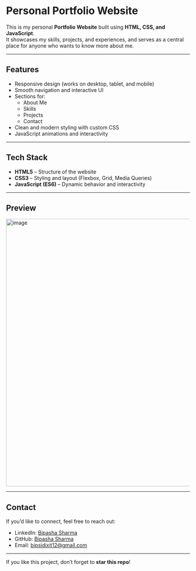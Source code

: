 # Personal Portfolio Website

This is my personal **Portfolio Website** built using **HTML, CSS, and JavaScript**.  
It showcases my skills, projects, and experiences, and serves as a central place for anyone who wants to know more about me.

---

## Features
- Responsive design (works on desktop, tablet, and mobile)
- Smooth navigation and interactive UI
- Sections for:
  - About Me
  - Skills
  - Projects
  - Contact
- Clean and modern styling with custom CSS
- JavaScript animations and interactivity

---

## Tech Stack
- **HTML5** – Structure of the website  
- **CSS3** – Styling and layout (Flexbox, Grid, Media Queries)  
- **JavaScript (ES6)** – Dynamic behavior and interactivity  

---

## Preview
<img width="1368" height="730" alt="image" src="https://github.com/user-attachments/assets/3b8a3b40-3db5-40ca-9842-fc89318669a9" />


---

## Contact
If you’d like to connect, feel free to reach out:  

- LinkedIn: [Bipasha Sharma](https://www.linkedin.com/in/bipasha-sharma-66637b244/)
- GitHub: [Bipasha Sharma](https://github.com/Bipasha2812)
- Email: [bipsidixit12@gmail.com](mailto:bipsidixit12@gmail.com)  

---

If you like this project, don’t forget to **star this repo**!

